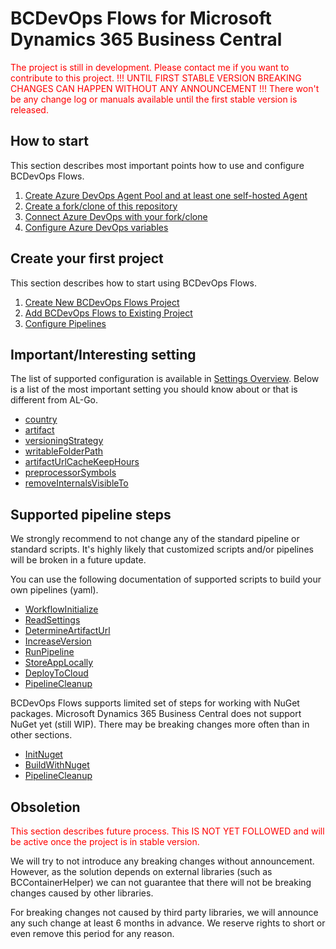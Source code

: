 
# BCDevOps Flows for Microsoft Dynamics 365 Business Central

<span style="color:red">The project is still in development. Please contact me if you want to contribute to this project. !!! UNTIL FIRST STABLE VERSION BREAKING CHANGES CAN HAPPEN WITHOUT ANY ANNOUNCEMENT !!! There won't be any change log or manuals available until the first stable version is released.</span>

## How to start

This section describes most important points how to use and configure BCDevOps Flows.

1. [Create Azure DevOps Agent Pool and at least one self-hosted Agent](.Scenarios/HowToStart/ConfigureAgentPool.mdd)
1. [Create a fork/clone of this repository](.Scenarios/HowToStart/ForkRepository.md)
1. [Connect Azure DevOps with your fork/clone](.Scenarios/HowToStart/ConnectAzureDevOpsWithGitHub.md)
1. [Configure Azure DevOps variables](.Scenarios/HowToStart/ConfigAzureDevOpsVariables.md)

## Create your first project

This section describes how to start using BCDevOps Flows.
1. [Create New BCDevOps Flows Project](.Scenarios/CreateNewProject.md)
1. [Add BCDevOps Flows to Existing Project](.Scenarios/AddBCDevOpsFlowsToExistingProject.md)
1. [Configure Pipelines](.Scenarios/ConfigurePipelines.md)

## Important/Interesting setting

The list of supported configuration is available in [Settings Overview](.Scenarios/SettingsOverview.md). Below is a list of the most important setting you should know about or that is different from AL-Go.

- [country](/.Scenarios/SettingsOverview.md#country)
- [artifact](/.Scenarios/SettingsOverview.md#artifact)
- [versioningStrategy](/.Scenarios/SettingsOverview.md#versioningStrategy)
- [writableFolderPath](/.Scenarios/SettingsOverview.md#writableFolderPath)
- [artifactUrlCacheKeepHours](/.Scenarios/SettingsOverview.md#artifactUrlCacheKeepHours)
- [preprocessorSymbols](/.Scenarios/SettingsOverview.md#preprocessorSymbols)
- [removeInternalsVisibleTo](/.Scenarios/SettingsOverview.md#removeInternalsVisibleTo)

## Supported pipeline steps
We strongly recommend to not change any of the standard pipeline or standard scripts. It's highly likely that customized scripts and/or pipelines will be broken in a future update.

You can use the following documentation of supported scripts to build your own pipelines (yaml).

- [WorkflowInitialize](./WorkflowInitialize/README.md)
- [ReadSettings](./ReadSettings/README.md)
- [DetermineArtifactUrl](./DetermineArtifactUrl/README.md)
- [IncreaseVersion](./IncreaseVersion/README.md)
- [RunPipeline](./RunPipeline/README.md)
- [StoreAppLocally](./StoreAppLocally/README.md)
- [DeployToCloud](./DeployToCloud/README.md)
- [PipelineCleanup](./PipelineCleanup/README.md)

BCDevOps Flows supports limited set of steps for working with NuGet packages. Microsoft Dynamics 365 Business Central does not support NuGet yet (still WIP). There may be breaking changes more often than in other sections.

- [InitNuget](./InitNuget/README.md)
- [BuildWithNuget](./BuildWithNuget/README.md)
- [PipelineCleanup](./PipelineCleanup/README.md)

## Obsoletion

<span style="color:red">This section describes future process. This IS NOT YET FOLLOWED and will be active once the project is in stable version.</span>

We will try to not introduce any breaking changes without announcement. However, as the solution depends on external libraries (such as BCContainerHelper) we can not guarantee that there will not be breaking changes caused by other libraries.

For breaking changes not caused by third party libraries, we will announce any such change at least 6 months in advance. We reserve rights to short or even remove this period for any reason.

